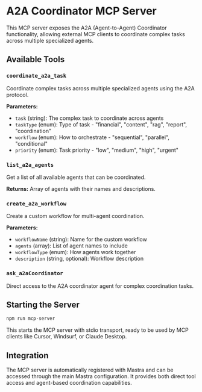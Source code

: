 # A2A Coordinator MCP Server

This MCP server exposes the A2A (Agent-to-Agent) Coordinator functionality, allowing external MCP clients to coordinate complex tasks across multiple specialized agents.

## Available Tools

### `coordinate_a2a_task`
Coordinate complex tasks across multiple specialized agents using the A2A protocol.

**Parameters:**

- `task` (string): The complex task to coordinate across agents
- `taskType` (enum): Type of task - "financial", "content", "rag", "report", "coordination"
- `workflow` (enum): How to orchestrate - "sequential", "parallel", "conditional"
- `priority` (enum): Task priority - "low", "medium", "high", "urgent"

### `list_a2a_agents`
Get a list of all available agents that can be coordinated.

**Returns:** Array of agents with their names and descriptions.

### `create_a2a_workflow`
Create a custom workflow for multi-agent coordination.

**Parameters:**

- `workflowName` (string): Name for the custom workflow
- `agents` (array): List of agent names to include
- `workflowType` (enum): How agents work together
- `description` (string, optional): Workflow description

### `ask_a2aCoordinator`
Direct access to the A2A coordinator agent for complex coordination tasks.

## Starting the Server

```bash
npm run mcp-server
```

This starts the MCP server with stdio transport, ready to be used by MCP clients like Cursor, Windsurf, or Claude Desktop.

## Integration

The MCP server is automatically registered with Mastra and can be accessed through the main Mastra configuration. It provides both direct tool access and agent-based coordination capabilities.